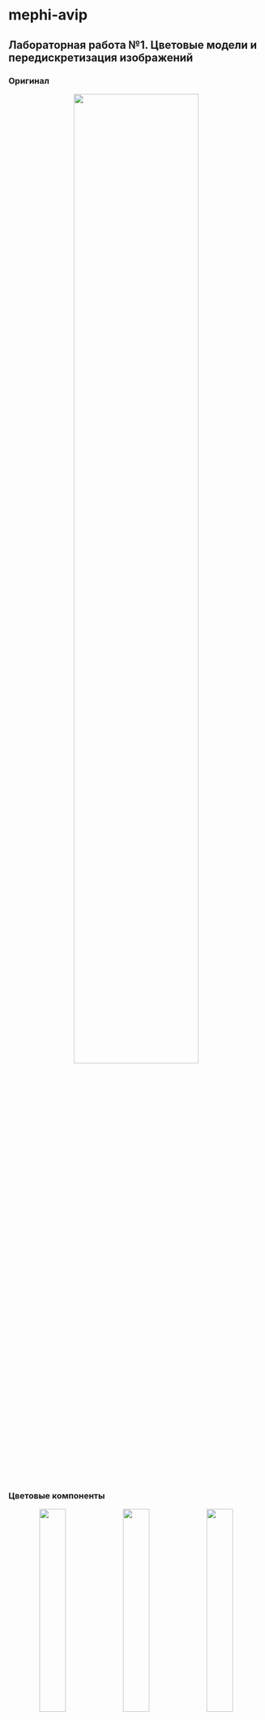 # mephi-avip

## Лабораторная работа №1. Цветовые модели и передискретизация изображений

### Оригинал

<p align="center">
    <img src="assets/khachapuri.png" width="70%"/>
</p>

### Цветовые компоненты

<p align="center">
    <img src="output/lab1/1.1-red.png" width="32%"/>
    <img src="output/lab1/1.1-green.png" width="32%"/>
    <img src="output/lab1/1.1-blue.png" width="32%"/>
</p>

### Яркость

<p align="center">
    <img src="output/lab1/1.2-lightness.png" width="70%"/>
</p>

### Инверсия

<p align="center">
    <img src="output/lab1/1.3-inverted.png" width="70%"/>
</p>

### Интерполяция

<p align="center">
    <img src="output/lab1/2.1-interpolated.png"/>
</p>

### Децимация

<p align="center">
    <img src="output/lab1/2.2-decimated.png"/>
</p>

### Передискретизация в 2 шага

<p align="center">
    <img src="output/lab1/2.3-resized-2-steps.png" width="70%"/>
</p>

### Передискретизация в 1 шаг

<p align="center">
    <img src="output/lab1/2.4-resized.png" width="70%"/>
</p>

## Лабораторная работа №2. Обесцвечивание и бинаризация растровых изображений

Вариант: Адаптивная бинаризация Ниблэка

<p align="center">
    <img src="assets/cartoon.png" width="32%"/>
    <img src="output/lab2/1-cartoon.png" width="32%"/>
    <img src="output/lab2/2-cartoon.png"  width="32%"/>
</p>
<p align="center">
    <img src="assets/fingerprint.png" width="32%"/>
    <img src="output/lab2/1-fingerprint.png" width="32%"/>
    <img src="output/lab2/2-fingerprint.png"  width="32%"/>
</p>
<p align="center">
    <img src="assets/khachapuri.png" width="32%"/>
    <img src="output/lab2/1-khachapuri.png" width="32%"/>
    <img src="output/lab2/2-khachapuri.png"  width="32%"/>
</p>
<p align="center">
    <img src="assets/map.png" width="32%"/>
    <img src="output/lab2/1-map.png" width="32%"/>
    <img src="output/lab2/2-map.png"  width="32%"/>
</p>
<p align="center">
    <img src="assets/page.png" width="32%"/>
    <img src="output/lab2/1-page.png" width="32%"/>
    <img src="output/lab2/2-page.png"  width="32%"/>
</p>
<p align="center">
    <img src="assets/xray.png" width="32%"/>
    <img src="output/lab2/1-xray.png" width="32%"/>
    <img src="output/lab2/2-xray.png"  width="32%"/>
</p>

## Лабораторная работа №3. Фильтрация изображений и морфологические операции

Вариант: Медианный фильтр. Разреженная маска — косой крест

<p align="center">
    <img src="output/lab3/original-salt-pepper-noise.png" width="32%"/>
    <img src="output/lab3/filtered-salt-pepper-noise.png" width="32%"/>
    <img src="output/lab3/difference-salt-pepper-noise.png" width="32%"/>
</p>
<p align="center">
    <img src="output/lab3/original-2-cartoon.png" width="32%"/>
    <img src="output/lab3/filtered-2-cartoon.png" width="32%"/>
    <img src="output/lab3/difference-2-cartoon.png" width="32%"/>
</p>
<p align="center">
    <img src="output/lab3/original-2-fingerprint.png" width="32%"/>
    <img src="output/lab3/filtered-2-fingerprint.png" width="32%"/>
    <img src="output/lab3/difference-2-fingerprint.png" width="32%"/>
</p>
<p align="center">
    <img src="output/lab3/original-2-khachapuri.png" width="32%"/>
    <img src="output/lab3/filtered-2-khachapuri.png" width="32%"/>
    <img src="output/lab3/difference-2-khachapuri.png" width="32%"/>
</p>
<p align="center">
    <img src="output/lab3/original-2-map.png" width="32%"/>
    <img src="output/lab3/filtered-2-map.png" width="32%"/>
    <img src="output/lab3/difference-2-map.png" width="32%"/>
</p>
<p align="center">
    <img src="output/lab3/original-2-page.png" width="32%"/>
    <img src="output/lab3/filtered-2-page.png" width="32%"/>
    <img src="output/lab3/difference-2-page.png" width="32%"/>
</p>
<p align="center">
    <img src="output/lab3/original-2-xray.png" width="32%"/>
    <img src="output/lab3/filtered-2-xray.png" width="32%"/>
    <img src="output/lab3/difference-2-xray.png" width="32%"/>
</p>

## Лабораторная работа №4. Выделение контуров на изображении

Вариант: Оператор Шарра 3 × 3, G=|Gx|+|Gy|

<p align="center">
    <img src="output/lab4/Gx-cartoon.png" width="49%"/>
    <img src="output/lab4/Gy-cartoon.png" width="49%"/>
    <img src="output/lab4/G-cartoon.png" width="49%"/>
    <img src="output/lab4/Bin-cartoon.png" width="49%"/>
</p>
<p align="center">
    <img src="output/lab4/Gx-page.png" width="49%"/>
    <img src="output/lab4/Gy-page.png" width="49%"/>
    <img src="output/lab4/G-page.png" width="49%"/>
    <img src="output/lab4/Bin-page.png" width="49%"/>
</p>

## Лабораторная работа №5. Выделение признаков символов

Вариант: Османья

Признаки: [features.csv](output/lab5/features.csv)

<p align="center">
    <img src="assets/osmanya/KAAF.png" width="32%"/><br />
    <img src="output/lab5/horKAAF.png" width="49%"/>
    <img src="output/lab5/verKAAF.png" width="49%"/>
</p>
<p align="center">
    <img src="assets/osmanya/O.png" width="32%"/><br />
    <img src="output/lab5/horO.png" width="49%"/>
    <img src="output/lab5/verO.png" width="49%"/>
</p>
<p align="center">
    <img src="assets/osmanya/CAYN.png" width="32%"/><br />
    <img src="output/lab5/horCAYN.png" width="49%"/>
    <img src="output/lab5/verCAYN.png" width="49%"/>
</p>

## Лабораторная работа №6. Сегментация текста

Вариант: Османья

<p align="center">
    <img src="assets/iloveyou.png" width="98.5%"/><br />
    <img src="output/lab6/horizontal-line.png" width="49%"/>
    <img src="output/lab6/vertical-line.png" width="49%"/>
    <img src="output/lab6/segmented.png" width="98.5%"/>
</p>
<p align="center">
    <img src="output/lab6/letter-1.png" height="180em"/>
    <img src="output/lab6/horizontal-letter-1.png" height="180em"/>
    <img src="output/lab6/vertical-letter-1.png" height="180em"/>
</p>
<p align="center">
    <img src="output/lab6/letter-2.png" height="180em"/>
    <img src="output/lab6/horizontal-letter-2.png" height="180em"/>
    <img src="output/lab6/vertical-letter-2.png" height="180em"/>
</p>
<p align="center">
    <img src="output/lab6/letter-6.png" height="180em"/>
    <img src="output/lab6/horizontal-letter-6.png" height="180em"/>
    <img src="output/lab6/vertical-letter-6.png" height="180em"/>
</p>
<p align="center">
    <img src="output/lab6/letter-8.png" height="180em"/>
    <img src="output/lab6/horizontal-letter-8.png" height="180em"/>
    <img src="output/lab6/vertical-letter-8.png" height="180em"/>
</p>

## Лабораторная работа №7. Классификация на основе признаков, анализ профилей

Вариант: Османья

<p align="center">
    <img src="assets/iloveyou.png" width="70%"/>
</p>

1: ('𐒃', 0.97) ('𐒎', 0.69) ('𐒋', 0.67) ...  
2: ('𐒗', 0.96) ('𐒌', 0.80) ('𐒕', 0.75) ...  
3: ('𐒆', 0.96) ('𐒀', 0.86) ('𐒔', 0.84) ...  
4: ('𐒀', 0.96) ('𐒆', 0.92) ('𐒋', 0.91) ...  
5: ('𐒔', 0.95) ('𐒆', 0.90) ('𐒀', 0.88) ...  
6: ('𐒋', 0.97) ('𐒀', 0.95) ('𐒎', 0.90) ...  
7: ('𐒆', 0.96) ('𐒀', 0.86) ('𐒔', 0.84) ...  
8: ('𐒍', 0.94) ('𐒛', 0.87) ('𐒄', 0.87) ...  

<p align="center" style="font-size: 5em;">𐒃 𐒗𐒆𐒀𐒔 𐒋𐒆𐒍</p>

0 ошибок, 100% символов распознаны верно

<p align="center">
    <img src="assets/iloveyou2.png" width="70%"/>
</p>

1: ('𐒃', 0.79) ('𐒎', 0.67) ('𐒏', 0.66) ...  
2: ('𐒗', 0.98) ('𐒌', 0.80) ('𐒅', 0.75) ...  
3: ('𐒆', 0.98) ('𐒀', 0.88) ('𐒔', 0.86) ...  
4: ('𐒀', 0.97) ('𐒋', 0.94) ('𐒆', 0.90) ...  
5: ('𐒕', 0.97) ('𐒈', 0.87) ('𐒔', 0.86) ...  
6: ('𐒋', 0.98) ('𐒀', 0.93) ('𐒎', 0.92) ...  
7: ('𐒆', 0.99) ('𐒀', 0.89) ('𐒔', 0.87) ...  
8: ('𐒜', 0.99) ('𐒈', 0.86) ('𐒐', 0.83) ...  

<p align="center" style="font-size: 5em;">𐒃 𐒗𐒆𐒀𐒕 𐒋𐒆𐒜 </p>

0 ошибок, 100% символов распознаны верно

<p align="center">
    <img src="assets/iloveyou3.png" width="70%"/>
</p>

1: ('𐒏', 0.59) ('𐒁', 0.56) ('𐒘', 0.56) ...  
2: ('𐒗', 0.94) ('𐒌', 0.82) ('𐒅', 0.76) ...  
3: ('𐒆', 0.97) ('𐒀', 0.87) ('𐒔', 0.86) ...  
4: ('𐒆', 0.92) ('𐒀', 0.92) ('𐒔', 0.91) ...  
5: ('𐒔', 0.94) ('𐒆', 0.87) ('𐒈', 0.87) ...  
6: ('𐒀', 0.94) ('𐒒', 0.92) ('𐒆', 0.90) ...  
7: ('𐒆', 0.99) ('𐒀', 0.88) ('𐒔', 0.86) ...  
8: ('𐒜', 0.94) ('𐒈', 0.86) ('𐒐', 0.86) ...  

<p align="center" style="font-size: 5em;">𐒏 𐒗𐒆𐒆𐒔 𐒀𐒆𐒜</p>

4 ошибки, 50% символов распознаны верно

## Лабораторная работа №8. Текстурный анализ и контрастирование

### Текстура 1

Оригинал, полутон и контрастированный полутон
<p align="center">
    <img src="assets/texture-1.png" width="32%"/>
    <img src="output/lab8/halftone-texture-1.png" width="32%"/>
    <img src="output/lab8/lightness-texture-1.png" width="32%"/>
</p>
Гистограммы яркости исходного и контрастированного изображений
<p align="center">
    <img src="output/lab8/histogram-halftone-texture-1.png" width="49%"/>
    <img src="output/lab8/histogram-lightness-texture-1.png" width="49%"/>
</p>
Матрицы для исходного и контрастированного изображений
<p align="center">
    <img src="output/lab8/histogram-hog-halftone-texture-1.png" width="49%"/>
    <img src="output/lab8/histogram-hog-lightness-texture-1.png" width="49%"/>
</p>
<p align="center">
    <img src="output/lab8/histogram-hog-halftone-norm-texture-1.png" width="49%"/>
    <img src="output/lab8/histogram-hog-lightness-norm-texture-1.png" width="49%"/>
</p>

### Текстура 2

Оригинал, полутон и контрастированный полутон
<p align="center">
    <img src="assets/texture-2.png" width="32%"/>
    <img src="output/lab8/halftone-texture-2.png" width="32%"/>
    <img src="output/lab8/lightness-texture-2.png" width="32%"/>
</p>
Гистограммы яркости исходного и контрастированного изображений
<p align="center">
    <img src="output/lab8/histogram-halftone-texture-2.png" width="49%"/>
    <img src="output/lab8/histogram-lightness-texture-2.png" width="49%"/>
</p>
Матрицы для исходного и контрастированного изображений
<p align="center">
    <img src="output/lab8/histogram-hog-halftone-texture-2.png" width="49%"/>
    <img src="output/lab8/histogram-hog-lightness-texture-2.png" width="49%"/>
</p>
<p align="center">
    <img src="output/lab8/histogram-hog-halftone-norm-texture-2.png" width="49%"/>
    <img src="output/lab8/histogram-hog-lightness-norm-texture-2.png" width="49%"/>
</p>

## Лабораторная работа №9. Анализ шума

[Оригинальное аудио.wav](assets/sample.wav)

### Спектрограмма оригинального сигнала

<p align="center">
    <img src="output/lab9/spectrogram_original.png" width="98%"/>
</p>

### Спектрограмма после вычитания шума

<p align="center">
    <img src="output/lab9/spectrogram_denoised.png" width="98%"/>
</p>

[Аудио без шума.wav](output/lab9/instrument_denoised.wav)

### Наибольшая энергия

Наибольшая энергия обнаружена в окрестности:  
  -> Время: 13.70 с  
  -> Частота: 679.69 Гц  
